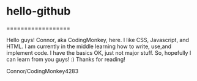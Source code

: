 # hello-github
==================

Hello guys! Connor, aka CodingMonkey, here. I like CSS, Javascript, and HTML. I am currently in the middle learning how to write, use,and implement code. I have the basics OK, just not major stuff. So, hopefully I can learn from you guys! :) 
Thanks for reading!

Connor/CodingMonkey4283
